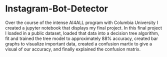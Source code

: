 # Instagram-Bot-Detector
Over the course of the intense AI4ALL program with Columbia University I created a jupyter notebook that displays my final project. In this final project I loaded in a public dataset, loaded that data into a decision tree algorithm, fit and trained the tree model to approximately 88% accuracy, created bar graphs to visualize important data, created a confusion martix to give a visual of our accuracy, and finally explained the confusion matrix.
